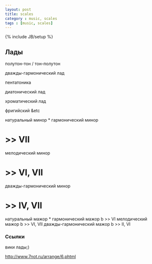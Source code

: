 ```yaml
---
layout: post
title: scales
category : music, scales
tags : [music, scales]
---
```

{% include JB/setup %}


## Лады

полутон-тон / тон-полутон

дважды-гармонический лад

пентатоника

диатонический лад

хроматический лад

фригийский &etc

натуральный минор
  *
гармонический минор
  # >> VII
мелодический минор
  # >> VI, VII
дважды-гармонический минор
  # >> IV, VII

натуральный мажор
  *
гармонический мажор
  b >> VI
мелодический мажор
  b >> VI, VII
дважды-гармонический мажор
  b >> II, VI

### Ссылки
вики лады;)

http://www.7not.ru/arrange/6.phtml
